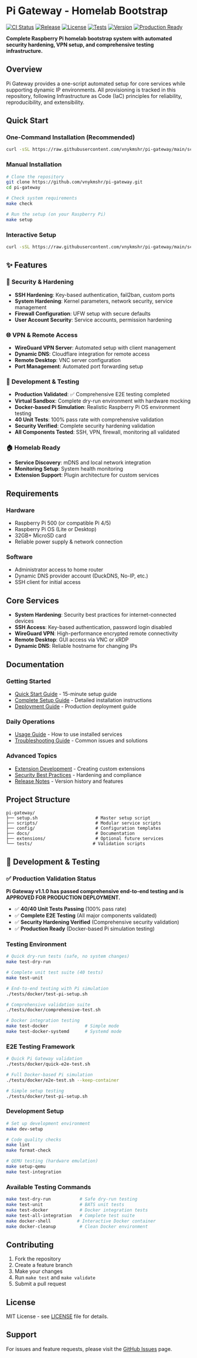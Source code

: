 # Pi Gateway - Homelab Bootstrap

[![CI Status](https://github.com/vnykmshr/pi-gateway/workflows/Pi%20Gateway%20CI/badge.svg)](https://github.com/vnykmshr/pi-gateway/actions)
[![Release](https://img.shields.io/github/v/release/vnykmshr/pi-gateway)](https://github.com/vnykmshr/pi-gateway/releases)
[![License](https://img.shields.io/github/license/vnykmshr/pi-gateway)](LICENSE)
[![Tests](https://img.shields.io/badge/tests-40%20tests%20|%20100%25%20pass-green)](https://github.com/vnykmshr/pi-gateway/actions)
[![Version](https://img.shields.io/badge/version-1.1.0-blue)](https://github.com/vnykmshr/pi-gateway/releases)
[![Production Ready](https://img.shields.io/badge/production-ready-brightgreen)](docs/deployment-guide.md)

**Complete Raspberry Pi homelab bootstrap system with automated security hardening, VPN setup, and comprehensive testing infrastructure.**

## Overview

Pi Gateway provides a one-script automated setup for core services while supporting dynamic IP environments. All provisioning is tracked in this repository, following Infrastructure as Code (IaC) principles for reliability, reproducibility, and extensibility.

## Quick Start

### One-Command Installation (Recommended)
```bash
curl -sSL https://raw.githubusercontent.com/vnykmshr/pi-gateway/main/scripts/quick-install.sh | bash
```

### Manual Installation
```bash
# Clone the repository
git clone https://github.com/vnykmshr/pi-gateway.git
cd pi-gateway

# Check system requirements
make check

# Run the setup (on your Raspberry Pi)
make setup
```

### Interactive Setup
```bash
curl -sSL https://raw.githubusercontent.com/vnykmshr/pi-gateway/main/scripts/quick-install.sh | bash -s -- --interactive
```

## ✨ Features

### 🔐 **Security & Hardening**
- **SSH Hardening**: Key-based authentication, fail2ban, custom ports
- **System Hardening**: Kernel parameters, network security, service management
- **Firewall Configuration**: UFW setup with secure defaults
- **User Account Security**: Service accounts, permission hardening

### 🌐 **VPN & Remote Access**
- **WireGuard VPN Server**: Automated setup with client management
- **Dynamic DNS**: Cloudflare integration for remote access
- **Remote Desktop**: VNC server configuration
- **Port Management**: Automated port forwarding setup

### 🧪 **Development & Testing**
- **Production Validated**: ✅ Comprehensive E2E testing completed
- **Virtual Sandbox**: Complete dry-run environment with hardware mocking
- **Docker-based Pi Simulation**: Realistic Raspberry Pi OS environment testing
- **40 Unit Tests**: 100% pass rate with comprehensive validation
- **Security Verified**: Complete security hardening validation
- **All Components Tested**: SSH, VPN, firewall, monitoring all validated

### 🏠 **Homelab Ready**
- **Service Discovery**: mDNS and local network integration
- **Monitoring Setup**: System health monitoring
- **Extension Support**: Plugin architecture for custom services

## Requirements

### Hardware
- Raspberry Pi 500 (or compatible Pi 4/5)
- Raspberry Pi OS (Lite or Desktop)
- 32GB+ MicroSD card
- Reliable power supply & network connection

### Software
- Administrator access to home router
- Dynamic DNS provider account (DuckDNS, No-IP, etc.)
- SSH client for initial access

## Core Services

- **System Hardening**: Security best practices for internet-connected devices
- **SSH Access**: Key-based authentication, password login disabled
- **WireGuard VPN**: High-performance encrypted remote connectivity
- **Remote Desktop**: GUI access via VNC or xRDP
- **Dynamic DNS**: Reliable hostname for changing IPs

## Documentation

### Getting Started
- [Quick Start Guide](docs/quick-start.md) - 15-minute setup guide
- [Complete Setup Guide](docs/setup-guide.md) - Detailed installation instructions
- [Deployment Guide](docs/deployment-guide.md) - Production deployment guide

### Daily Operations
- [Usage Guide](docs/usage.md) - How to use installed services
- [Troubleshooting Guide](docs/troubleshooting.md) - Common issues and solutions

### Advanced Topics
- [Extension Development](docs/extensions.md) - Creating custom extensions
- [Security Best Practices](docs/security.md) - Hardening and compliance
- [Release Notes](RELEASE_NOTES.md) - Version history and features

## Project Structure

```
pi-gateway/
├── setup.sh                      # Master setup script
├── scripts/                      # Modular service scripts
├── config/                       # Configuration templates
├── docs/                         # Documentation
├── extensions/                   # Optional future services
└── tests/                       # Validation scripts
```

## 🧪 Development & Testing

### ✅ Production Validation Status
**Pi Gateway v1.1.0 has passed comprehensive end-to-end testing and is APPROVED FOR PRODUCTION DEPLOYMENT.**

- ✅ **40/40 Unit Tests Passing** (100% pass rate)
- ✅ **Complete E2E Testing** (All major components validated)
- ✅ **Security Hardening Verified** (Comprehensive security validation)
- ✅ **Production Ready** (Docker-based Pi simulation testing)

### Testing Environment
```bash
# Quick dry-run tests (safe, no system changes)
make test-dry-run

# Complete unit test suite (40 tests)
make test-unit

# End-to-end testing with Pi simulation
./tests/docker/test-pi-setup.sh

# Comprehensive validation suite
./tests/docker/comprehensive-test.sh

# Docker integration testing
make test-docker              # Simple mode
make test-docker-systemd      # Systemd mode
```

### E2E Testing Framework
```bash
# Quick Pi Gateway validation
./tests/docker/quick-e2e-test.sh

# Full Docker-based Pi simulation
./tests/docker/e2e-test.sh --keep-container

# Simple setup testing
./tests/docker/test-pi-setup.sh
```

### Development Setup
```bash
# Set up development environment
make dev-setup

# Code quality checks
make lint
make format-check

# QEMU testing (hardware emulation)
make setup-qemu
make test-integration
```

### Available Testing Commands
```bash
make test-dry-run           # Safe dry-run testing
make test-unit              # BATS unit tests
make test-docker            # Docker integration tests
make test-all-integration   # Complete test suite
make docker-shell          # Interactive Docker container
make docker-cleanup         # Clean Docker environment
```

## Contributing

1. Fork the repository
2. Create a feature branch
3. Make your changes
4. Run `make test` and `make validate`
5. Submit a pull request

## License

MIT License - see [LICENSE](LICENSE) file for details.

## Support

For issues and feature requests, please visit the [GitHub Issues](https://github.com/vnykmshr/pi-gateway/issues) page.